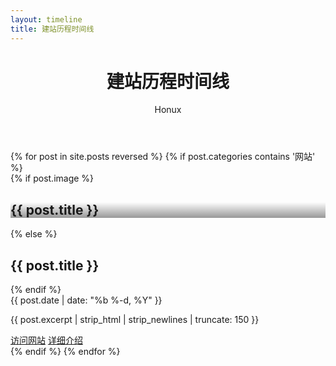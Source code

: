 ```yaml
---
layout: timeline
title: 建站历程时间线
---
```


<header>
  <div class="container text-center">
    <h1>建站历程时间线</h1>
    <p>Honux</p>
  </div>
</header>
<section class="timeline">
  <div class="container">
  {% for post in site.posts reversed %}
    {% if post.categories contains '网站' %}
    <div class="timeline-item">
      <div class="timeline-img"></div>
        {% if post.image %}
        <div class="timeline-content timeline-card">
          <div class="timeline-img-header" style="background: linear-gradient(transparent, rgba(0, 0, 0, 0.4)), url('{{ post.image }}') center center no-repeat; background-size: cover;">
            <h2>{{ post.title }}</h2>
          </div>
        {% else %}
        <div class="timeline-content">
          <h2>{{ post.title }}</h2>
        {% endif %}
          <div class="date">{{ post.date | date: "%b %-d, %Y" }}</div>
          <p>{{ post.excerpt | strip_html | strip_newlines | truncate: 150 }}</p>
          <a class="btn-more" href="javascript:void(0)">访问网站</a>
          <a class="btn-more" href="{{ post.url }}">详细介绍</a>
        </div>
    </div>
    {% endif %}
  {% endfor %}
  </div>
</section>